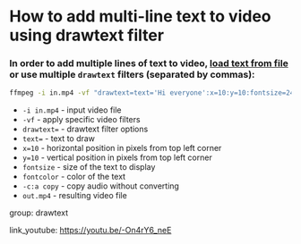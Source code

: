 # How to add multi-line text to video using drawtext filter

### In order to add multiple lines of text to video, [load text from file](/ffmpeg/how-to-add-text-from-file-to-video-using-drawtext-filter) or use multiple `drawtext` filters (separated by commas):

```bash
ffmpeg -i in.mp4 -vf "drawtext=text='Hi everyone':x=10:y=10:fontsize=24:fontcolor=white,drawtext=text='Next line is here':x=10:y=30:fontsize=24:fontcolor=white" -c:a copy out.mp4
```

- `-i in.mp4` - input video file
- `-vf` - apply specific video filters
- `drawtext=` - drawtext filter options
- `text=` - text to draw
- `x=10` - horizontal position in pixels from top left corner
- `y=10` - vertical position in pixels from top left corner
- `fontsize` - size of the text to display
- `fontcolor` - color of the text
- `-c:a copy` - copy audio without converting
- `out.mp4` - resulting video file

group: drawtext


link_youtube: https://youtu.be/-On4rY6_neE
